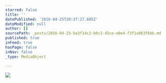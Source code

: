 ```yaml
---
starred: false
title: ''
datePublished: '2016-04-25T20:37:27.885Z'
dateModified: null
author: []
sourcePath: _posts/2016-04-25-ba3f14c2-b0c1-45ce-a0e4-f3f1a063f6bb.md
published: true
inFeed: true
hasPage: false
inNav: false
_type: MediaObject

---
```

![](https://the-grid-user-content.s3-us-west-2.amazonaws.com/0df46fea-b2ab-46f1-8f64-82af2d0e3882.jpg)